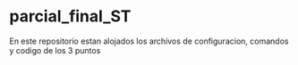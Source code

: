 # parcial_final_ST
En este repositorio estan alojados los archivos de configuracion, comandos y codigo de los 3 puntos
